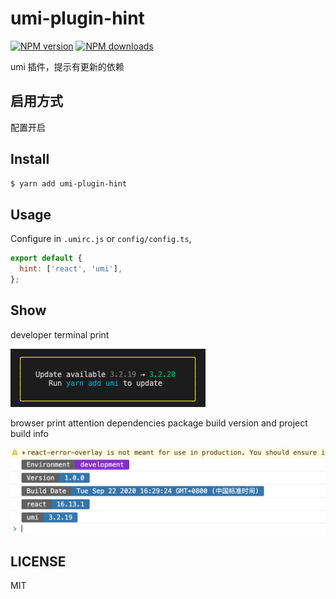 # umi-plugin-hint

[![NPM version](https://img.shields.io/npm/v/umi-plugin-hint.svg?style=flat)](https://npmjs.org/package/umi-plugin-hint) [![NPM downloads](http://img.shields.io/npm/dm/umi-plugin-hint.svg?style=flat)](https://npmjs.org/package/umi-plugin-hint)

umi 插件，提示有更新的依赖

## 启用方式

配置开启

## Install

```bash
$ yarn add umi-plugin-hint
```

## Usage

Configure in `.umirc.js` or `config/config.ts`,

```js
export default {
  hint: ['react', 'umi'],
};
```

## Show

developer terminal print

![img](docs/terminal_snapshot.png)

browser print attention dependencies package build version and project build info

![img2](docs/browser_snapshot.png)

## LICENSE

MIT

